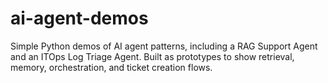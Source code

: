 # ai-agent-demos
Simple Python demos of AI agent patterns, including a RAG Support Agent and an ITOps Log Triage Agent. Built as prototypes to show retrieval, memory, orchestration, and ticket creation flows.
